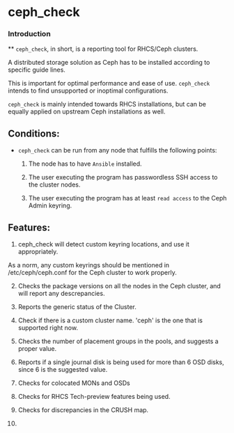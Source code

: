 # ceph_check 

### Introduction

** `ceph_check`, in short, is a reporting tool for RHCS/Ceph clusters.

A distributed storage solution as Ceph has to be installed according to specific guide lines. 

This is important for optimal performance and ease of use. `ceph_check` intends to find unsupported or inoptimal configurations.

`ceph_check` is mainly intended towards RHCS installations, but can be equally applied on upstream Ceph installations as well.

## Conditions:

* `ceph_check` can be run from any node that fulfills the following points:

	1. The node has to have `Ansible` installed.

	2. The user executing the program has passwordless SSH access to the cluster nodes.

	3. The user executing the program has at least `read access` to the Ceph Admin keyring.

## Features:

1. ceph_check will detect custom keyring locations, and use it appropriately. 

As a norm, any custom keyrings should be mentioned in /etc/ceph/ceph.conf for the Ceph cluster to work properly.

2. Checks the package versions on all the nodes in the Ceph cluster, and will report any descrepancies.

3. Reports the generic status of the Cluster.

4. Check if there is a custom cluster name. 'ceph' is the one that is supported right now.

5. Checks the number of placement groups in the pools, and suggests a proper value.

6. Reports if a single journal disk is being used for more than 6 OSD disks, since 6 is the suggested value.

7. Checks for colocated MONs and OSDs

8. Checks for RHCS Tech-preview features being used.

9. Checks for discrepancies in the CRUSH map.

10. <And several others in the pipeline>

